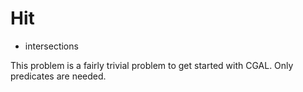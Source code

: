 # Hit

* intersections

This problem is a fairly trivial problem to get started with CGAL. Only predicates are needed.
